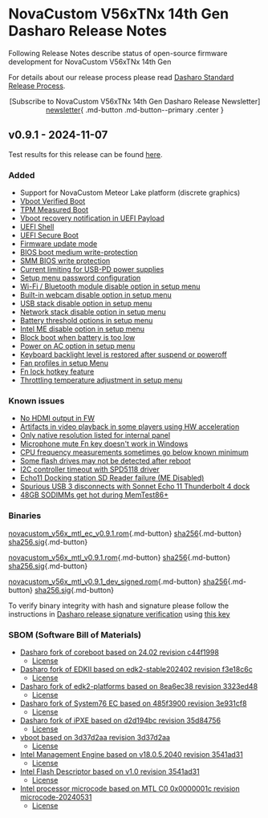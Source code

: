 # NovaCustom V56xTNx 14th Gen Dasharo Release Notes

Following Release Notes describe status of open-source firmware development for
NovaCustom V56xTNx 14th Gen

For details about our release process please read
[Dasharo Standard Release Process](../../dev-proc/standard-release-process.md).

<center>

[Subscribe to NovaCustom V56xTNx 14th Gen Dasharo Release Newsletter]
[newsletter]{ .md-button .md-button--primary .center }

</center>

## v0.9.1 - 2024-11-07

Test results for this release can be found
[here](https://github.com/Dasharo/osfv-results/blob/main/boards/NovaCustom/MTL_14th_Gen/V560TNX/v0.9.1-results.csv).

### Added

- Support for NovaCustom Meteor Lake platform (discrete graphics)
- [Vboot Verified Boot](https://docs.dasharo.com/guides/vboot-signing/)
- [TPM Measured Boot](https://docs.dasharo.com/unified-test-documentation/dasharo-security/203-measured-boot/)
- [Vboot recovery notification in UEFI Payload](https://docs.dasharo.com/unified-test-documentation/dasharo-security/201-verified-boot/)
- [UEFI Shell](https://docs.dasharo.com/unified-test-documentation/dasharo-compatibility/30P-uefi-shell/)
- [UEFI Secure Boot](https://docs.dasharo.com/unified-test-documentation/dasharo-security/206-secure-boot/)
- [Firmware update mode](https://docs.dasharo.com/guides/firmware-update/#firmware-update-mode)
- [BIOS boot medium write-protection](https://docs.dasharo.com/dasharo-menu-docs/dasharo-system-features/#dasharo-security-options)
- [SMM BIOS write protection](https://docs.dasharo.com/dasharo-menu-docs/dasharo-system-features/#dasharo-security-options)
- [Current limiting for USB-PD power supplies](https://docs.dasharo.com/unified-test-documentation/dasharo-compatibility/31H-usb-type-c/#utc020001-usb-type-c-pd-current-limiting-ubuntu-2204)
- [Setup menu password configuration](https://docs.dasharo.com/dasharo-menu-docs/overview/#dasharo-menu-guides)
- [Wi-Fi / Bluetooth module disable option in setup menu](https://docs.dasharo.com/dasharo-menu-docs/dasharo-system-features/#dasharo-security-options)
- [Built-in webcam disable option in setup menu](https://docs.dasharo.com/dasharo-menu-docs/dasharo-system-features/#dasharo-security-options)
- [USB stack disable option in setup menu](https://docs.dasharo.com/dasharo-menu-docs/dasharo-system-features/#usb-configuration)
- [Network stack disable option in setup menu](https://docs.dasharo.com/dasharo-menu-docs/dasharo-system-features/#networking-options)
- [Battery threshold options in setup menu](https://docs.dasharo.com/dasharo-menu-docs/dasharo-system-features/#power-management-options)
- [Intel ME disable option in setup menu](https://docs.dasharo.com/osf-trivia-list/me/)
- [Block boot when battery is too low](https://docs.dasharo.com/unified-test-documentation/dasharo-compatibility/359-boot-blocking/#test-cases-common-documentation)
- [Power on AC option in setup menu](https://docs.dasharo.com/dasharo-menu-docs/dasharo-system-features/#power-management-options)
- [Keyboard backlight level is restored after suspend or poweroff](https://github.com/Dasharo/dasharo-issues/issues/339)
- [Fan profiles in setup Menu](https://docs.dasharo.com/unified/novacustom/fan-profiles/)
- [Fn lock hotkey feature](https://docs.dasharo.com/unified/novacustom/fn-lock-hotkey/)
- [Throttling temperature adjustment in setup menu](https://docs.dasharo.com/unified/novacustom/features/#cpu-throttling-threshold)

### Known issues

- [No HDMI output in FW](https://github.com/Dasharo/dasharo-issues/issues/930)
- [Artifacts in video playback in some players using HW acceleration](https://github.com/Dasharo/dasharo-issues/issues/948)
- [Only native resolution listed for internal panel](https://github.com/Dasharo/dasharo-issues/issues/949)
- [Microphone mute Fn key doesn't work in Windows](https://github.com/Dasharo/dasharo-issues/issues/1006)
- [CPU frequency measurements sometimes go below known minimum](https://github.com/Dasharo/dasharo-issues/issues/1050)
- [Some flash drives may not be detected after reboot](https://github.com/Dasharo/dasharo-issues/issues/1051)
- [I2C controller timeout with SPD5118 driver](https://github.com/Dasharo/dasharo-issues/issues/1105)
- [Echo11 Docking station SD Reader failure (ME Disabled)](https://github.com/Dasharo/dasharo-issues/issues/1100)
- [Spurious USB 3 disconnects with Sonnet Echo 11 Thunderbolt 4 dock](https://github.com/Dasharo/dasharo-issues/issues/1081)
- [48GB SODIMMs get hot during MemTest86+](https://github.com/Dasharo/dasharo-issues/issues/1125)

### Binaries

[novacustom_v56x_mtl_ec_v0.9.1.rom][novacustom_v56x_mtl_ec_v0.9.1.rom_file]{.md-button}
[sha256][novacustom_v56x_mtl_ec_v0.9.1.rom_hash]{.md-button}
[sha256.sig][novacustom_v56x_mtl_ec_v0.9.1.rom_sig]{.md-button}

[novacustom_v56x_mtl_v0.9.1.rom][novacustom_v56x_mtl_v0.9.1.rom_file]{.md-button}
[sha256][novacustom_v56x_mtl_v0.9.1.rom_hash]{.md-button}
[sha256.sig][novacustom_v56x_mtl_v0.9.1.rom_sig]{.md-button}

[novacustom_v56x_mtl_v0.9.1_dev_signed.rom][novacustom_v56x_mtl_v0.9.1_dev_signed.rom_file]{.md-button}
[sha256][novacustom_v56x_mtl_v0.9.1_dev_signed.rom_hash]{.md-button}
[sha256.sig][novacustom_v56x_mtl_v0.9.1_dev_signed.rom_sig]{.md-button}

To verify binary integrity with hash and signature please follow the
instructions in [Dasharo release signature verification](../../guides/signature-verification.md)
using [this key](https://raw.githubusercontent.com/3mdeb/3mdeb-secpack/master/customer-keys/novacustom/dasharo-release-0.9.x-for-novacustom-signing-key.asc)

### SBOM (Software Bill of Materials)

- [Dasharo fork of coreboot based on 24.02 revision c44f1998](https://github.com/Dasharo/coreboot/tree/c44f1998)
    * [License](https://github.com/Dasharo/coreboot/blob/c44f1998/COPYING)
- [Dasharo fork of EDKII based on edk2-stable202402 revision f3e18c6c](https://github.com/Dasharo/edk2/tree/f3e18c6c)
    * [License](https://github.com/Dasharo/edk2/blob/f3e18c6c/License.txt)
- [Dasharo fork of edk2-platforms based on 8ea6ec38 revision 3323ed48](https://github.com/Dasharo/edk2-platforms/tree/3323ed48)
    * [License](https://github.com/Dasharo/edk2-platforms/blob/3323ed48/License.txt)
- [Dasharo fork of System76 EC based on 485f3900 revision 3e931cf8](https://github.com/Dasharo/ec/tree/3e931cf8/)
    * [License](https://github.com/Dasharo/ec/blob/3e931cf8/LICENSE)
- [Dasharo fork of iPXE based on d2d194bc revision 35d84756](https://github.com/Dasharo/ipxe/tree/35d84756)
    * [License](https://github.com/Dasharo/ipxe/blob/35d84756/COPYING.GPLv2)
- [vboot based on 3d37d2aa revision 3d37d2aa](https://chromium.googlesource.com/chromiumos/platform/vboot_reference/+/3d37d2aa/)
    * [License](https://chromium.googlesource.com/chromiumos/platform/vboot_reference/+/3d37d2aa/LICENSE)
- [Intel Management Engine based on v18.0.5.2040 revision 3541ad31](https://github.com/Dasharo/dasharo-blobs/blob/3541ad31/novacustom/v5x0tnx/me.bin)
    * [License](https://github.com/Dasharo/dasharo-blobs/blob/main/licenses/pv%20intel%20obl%20software%20license%20agreement%2011.2.2017.pdf)
- [Intel Flash Descriptor based on v1.0 revision 3541ad31](https://github.com/Dasharo/dasharo-blobs/blob/3541ad31/novacustom/v5x0tnx/descriptor.bin)
    * [License](https://github.com/Dasharo/dasharo-blobs/blob/main/licenses/pv%20intel%20obl%20software%20license%20agreement%2011.2.2017.pdf)
- [Intel processor microcode based on MTL C0 0x0000001c revision microcode-20240531](https://github.com/intel/Intel-Linux-Processor-Microcode-Data-Files/tree/microcode-20240531/intel-ucode/06-aa-04)
    * [License](https://github.com/intel/Intel-Linux-Processor-Microcode-Data-Files/blob/microcode-20240531/license)

[newsletter]: https://3mdeb.com/subscribe/nc_v560tnx_14th.html
[novacustom_v56x_mtl_ec_v0.9.1.rom_file]: https://dl.3mdeb.com/open-source-firmware/Dasharo/novacustom_v56x_mtl/v0.9.1/novacustom_v56x_mtl_ec_v0.9.1.rom
[novacustom_v56x_mtl_ec_v0.9.1.rom_hash]: https://dl.3mdeb.com/open-source-firmware/Dasharo/novacustom_v56x_mtl/v0.9.1/novacustom_v56x_mtl_ec_v0.9.1.rom.sha256
[novacustom_v56x_mtl_ec_v0.9.1.rom_sig]: https://dl.3mdeb.com/open-source-firmware/Dasharo/novacustom_v56x_mtl/v0.9.1/novacustom_v56x_mtl_ec_v0.9.1.rom.sha256.sig
[novacustom_v56x_mtl_v0.9.1.rom_file]: https://dl.3mdeb.com/open-source-firmware/Dasharo/novacustom_v56x_mtl/v0.9.1/novacustom_v56x_mtl_v0.9.1.rom
[novacustom_v56x_mtl_v0.9.1.rom_hash]: https://dl.3mdeb.com/open-source-firmware/Dasharo/novacustom_v56x_mtl/v0.9.1/novacustom_v56x_mtl_v0.9.1.rom.sha256
[novacustom_v56x_mtl_v0.9.1.rom_sig]: https://dl.3mdeb.com/open-source-firmware/Dasharo/novacustom_v56x_mtl/v0.9.1/novacustom_v56x_mtl_v0.9.1.rom.sha256.sig
[novacustom_v56x_mtl_v0.9.1_dev_signed.rom_file]: https://dl.3mdeb.com/open-source-firmware/Dasharo/novacustom_v56x_mtl/v0.9.1/novacustom_v56x_mtl_v0.9.1_dev_signed.rom
[novacustom_v56x_mtl_v0.9.1_dev_signed.rom_hash]: https://dl.3mdeb.com/open-source-firmware/Dasharo/novacustom_v56x_mtl/v0.9.1/novacustom_v56x_mtl_v0.9.1_dev_signed.rom.sha256
[novacustom_v56x_mtl_v0.9.1_dev_signed.rom_sig]: https://dl.3mdeb.com/open-source-firmware/Dasharo/novacustom_v56x_mtl/v0.9.1/novacustom_v56x_mtl_v0.9.1_dev_signed.rom.sha256.sig
